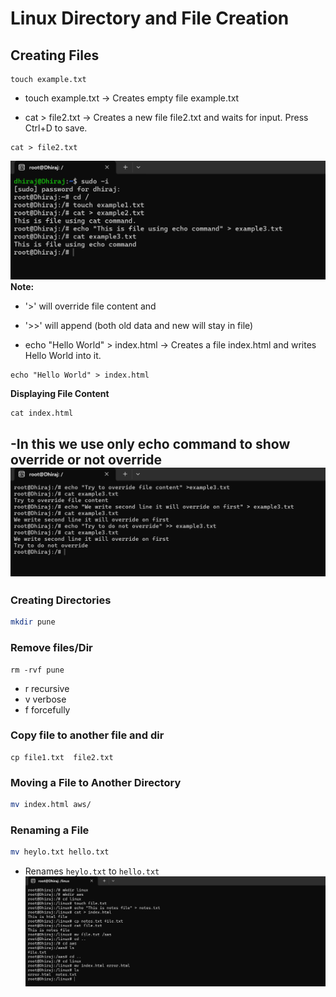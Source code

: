 # Linux Directory and File Creation


## Creating Files
````
touch example.txt
````
- touch example.txt → Creates empty file example.txt 


- cat > file2.txt → Creates a new file file2.txt and waits for input. Press Ctrl+D to save.
````
cat > file2.txt
````
![image](https://github.com/DhirajDeshmukh8239/Linux/blob/3acf374d6de0082e00a68776844ef835f2e069bc/Screenshot%202025-07-03%20195855.png)
**Note:** 
- '>' will override file content   and
- '>>' will append (both old data and new will stay in file)

- echo "Hello World" > index.html → Creates a file index.html and writes Hello World into it.
````
echo "Hello World" > index.html
````

**Displaying File Content**
````
cat index.html
````
-In this we use only echo command to show override or not override
![image](https://github.com/DhirajDeshmukh8239/Linux/blob/91ccab4d83985a4c50c9be8c143bb4d339fb1e49/Screenshot%202025-07-03%20200752.png)
---

###  Creating Directories
```sh
mkdir pune
```


### Remove files/Dir

````
rm -rvf pune
````
- r recursive
- v verbose
- f forcefully

### Copy file to another file and dir
````
cp file1.txt  file2.txt
````


### Moving a File to Another Directory
```sh
mv index.html aws/
```


###  Renaming a File
```sh
mv heylo.txt hello.txt
```
- Renames `heylo.txt` to `hello.txt`
![image](https://github.com/DhirajDeshmukh8239/Linux/blob/c139b906cee52beba46e41094eb5bfb76498be91/Screenshot%202025-07-03%20203058.png)





